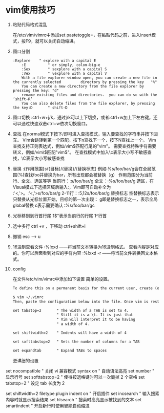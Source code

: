 # vim使用技巧

1. 粘贴代码格式混乱
   
   在/etc/vim/vimrc中添加set pastetoggle=<F9>，在黏贴代码之前，进入insert模式，按F9，就可以关闭自动缩进。

2. 窗口分割
   
   ```text
   :Explore    " explore with a capital E
       :E          " or simply, colon-big-e
       :Sex        " sexplore with a capital S
       :Vex        " vexplore with a capital V
       With a file explorer window open, you can create a new file in the currently selected         directory by pressing the key   "%"
       You can create a new directory from the file explorer by pressing the key: "d"
       rename existing files and directories.  you can do so with the ‘shift-R’ 
       You can also delete files from the file explorer, by pressing the key:D       " shift-D
   ```

3. 窗口切换
   :ctrl+w+j/k，通过j/k可以上下切换，或者:ctrl+w加上下左右键，还可以通过快速双击ctrl+w依次切换窗口。

4. 查找
   在normal模式下按下/即可进入查找模式，输入要查找的字符串并按下回车。 Vim会跳转到第一个匹配。按下n查找下一个，按下N查找上一个。
   Vim查找支持正则表达式，例如/vim$匹配行尾的"vim"。 需要查找特殊字符需要转义，例如/vim\$匹配"vim$"。
   在查找模式中加入\c表示大小写不敏感查找，\C表示大小写敏感查找

5. 替换
   :{作用范围}s/{目标}/{替换}/{替换标志}
   例如:%s/foo/bar/g会在全局范围(%)查找foo并替换为bar，所有出现都会被替换（g）
   作用范围分为当前行、全文、选区等等
   当前行：:s/foo/bar/g
   全文：:%s/foo/bar/g
   选区，在Visual模式下选择区域后输入:，Vim即可自动补全为 :'<,'>。:'<,'>s/foo/bar/g
   2-11行：:5,12s/foo/bar/g
   替换标志
   空替换标志表示只替换从光标位置开始，目标的第一次出现：
   g即是替换标志之一，表示全局global替换
   c表示需要确认 :%s/foo/bar/gc

6. 光标移到到行首行尾
   1$"表示当前行的行尾  1^行首

7. 选中多行
   ctrl +v ，下移动
   ctrl+shift+i

8. 撤销
   esc --> u

9. 16进制查看文件
   :%!xxd ——将当前文本转换为16进制格式。
   查看内容是对应的。你可以后面看到对应的字符内容
   :%!xxd -r ——将当前文件转换回文本格式。

10. config
    
    在文件/etc/vim/vimrc中添加如下设置
    简单的设置。
    
    ```txt
    To define this on a permanent basis for the current user, create (or edit) the .vimrc file:
    
    $ vim ~/.vimrc
    Then, paste the configuration below into the file. Once vim is restarted, the tab settings will apply.
    
    set tabstop=2       " The width of a TAB is set to 4.
                        " Still it is a \t. It is just that
                        " Vim will interpret it to be having
                        " a width of 4.
    
    set shiftwidth=2    " Indents will have a width of 4
    
    set softtabstop=2   " Sets the number of columns for a TAB
    
    set expandtab       " Expand TABs to spaces
    ```
    
    更详细的设置


set nocompatible " 关闭 vi 兼容模式
syntax on " 自动语法高亮
set number " 显示行号
set softtabstop=2 " 使得按退格键时可以一次删掉 2 个空格
set tabstop=2 " 设定 tab 长度为 2

set shiftwidth=2
filetype plugin indent on " 开启插件
set incsearch " 输入搜索内容时就显示搜索结果
set hlsearch " 搜索时高亮显示被找到的文本
set smartindent " 开启新行时使用智能自动缩进
